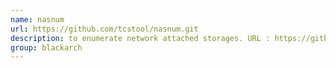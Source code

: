 ```yaml
---
name: nasnum
url: https://github.com/tcstool/nasnum.git
description: to enumerate network attached storages. URL : https://github.com/tcstool/nasnum.git Groups : blackarch blackarch-recon
group: blackarch
---
```


